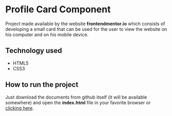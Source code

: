 # Profile Card Component
Project made available by the website **frontendmentor.io** which consists of developing a small card that can be used for the user to view the website on his computer and on his mobile device.
## Technology used
- HTML5
- CSS3
## How to run the project
Just download the documents from github itself (it will be available somewhere) and open the **index.html** file in your favorite browser or [clicking here](https://dodstim.github.io/profile-card-component/).
